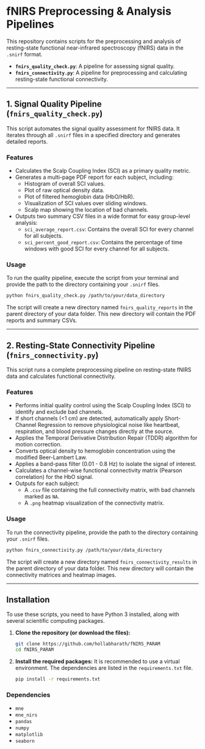 # fNIRS Preprocessing & Analysis Pipelines

This repository contains scripts for the preprocessing and analysis of resting-state functional near-infrared spectroscopy (fNIRS) data in the `.snirf` format.

-   **`fnirs_quality_check.py`**: A pipeline for assessing signal quality.
-   **`fnirs_connectivity.py`**: A pipeline for preprocessing and calculating resting-state functional connectivity.

---

## 1. Signal Quality Pipeline (`fnirs_quality_check.py`)

This script automates the signal quality assessment for fNIRS data. It iterates through all `.snirf` files in a specified directory and generates detailed reports.

### Features

-   Calculates the Scalp Coupling Index (SCI) as a primary quality metric.
-   Generates a multi-page PDF report for each subject, including:
    -   Histogram of overall SCI values.
    -   Plot of raw optical density data.
    -   Plot of filtered hemoglobin data (HbO/HbR).
    -   Visualization of SCI values over sliding windows.
    -   Scalp map showing the location of bad channels.
-   Outputs two summary CSV files in a wide format for easy group-level analysis:
    -   `sci_average_report.csv`: Contains the overall SCI for every channel for all subjects.
    -   `sci_percent_good_report.csv`: Contains the percentage of time windows with good SCI for every channel for all subjects.

### Usage

To run the quality pipeline, execute the script from your terminal and provide the path to the directory containing your `.snirf` files.

```bash
python fnirs_quality_check.py /path/to/your/data_directory
```

The script will create a new directory named `fnirs_quality_reports` in the parent directory of your data folder. This new directory will contain the PDF reports and summary CSVs.

---

## 2. Resting-State Connectivity Pipeline (`fnirs_connectivity.py`)

This script runs a complete preprocessing pipeline on resting-state fNIRS data and calculates functional connectivity.

### Features

-   Performs initial quality control using the Scalp Coupling Index (SCI) to identify and exclude bad channels.
-   If short channels (<1 cm) are detected, automatically apply Short-Channel Regression to remove physiological noise like heartbeat, respiration, and blood pressure changes directly at the source.
-   Applies the Temporal Derivative Distribution Repair (TDDR) algorithm for motion correction.
-   Converts optical density to hemoglobin concentration using the modified Beer-Lambert Law.
-   Applies a band-pass filter (0.01 - 0.8 Hz) to isolate the signal of interest.
-   Calculates a channel-wise functional connectivity matrix (Pearson correlation) for the HbO signal.
-   Outputs for each subject:
    -   A `.csv` file containing the full connectivity matrix, with bad channels marked as `NA`.
    -   A `.png` heatmap visualization of the connectivity matrix.

### Usage

To run the connectivity pipeline, provide the path to the directory containing your `.snirf` files.

```bash
python fnirs_connectivity.py /path/to/your/data_directory
```

The script will create a new directory named `fnirs_connectivity_results` in the parent directory of your data folder. This new directory will contain the connectivity matrices and heatmap images.

---

## Installation

To use these scripts, you need to have Python 3 installed, along with several scientific computing packages.

1.  **Clone the repository (or download the files):**
    ```bash
    git clone https://github.com/hollabharath/fNIRS_PARAM
    cd fNIRS_PARAM
    ```

2.  **Install the required packages:**
    It is recommended to use a virtual environment. The dependencies are listed in the `requirements.txt` file.

    ```bash
    pip install -r requirements.txt
    ```

### Dependencies

-   `mne`
-   `mne_nirs`
-   `pandas`
-   `numpy`
-   `matplotlib`
-   `seaborn`



